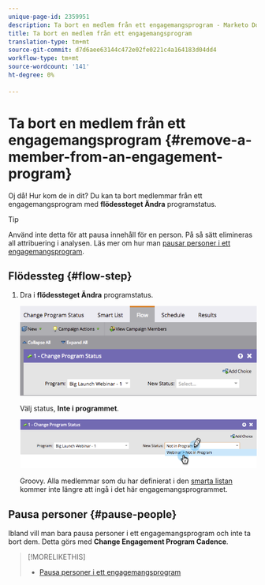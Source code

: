 ```yaml
---
unique-page-id: 2359951
description: Ta bort en medlem från ett engagemangsprogram - Marketo Docs - Produktdokumentation
title: Ta bort en medlem från ett engagemangsprogram
translation-type: tm+mt
source-git-commit: d7d6aee63144c472e02fe0221c4a164183d04dd4
workflow-type: tm+mt
source-wordcount: '141'
ht-degree: 0%

---
```



# Ta bort en medlem från ett engagemangsprogram {#remove-a-member-from-an-engagement-program}

Oj då! Hur kom de in dit? Du kan ta bort medlemmar från ett engagemangsprogram med **flödessteget Ändra** programstatus.

>[!TIP]
>
>Använd inte detta för att pausa innehåll för en person. På så sätt elimineras all attribuering i analysen.  Läs mer om hur man [pausar personer i ett engagemangsprogram](pause-people-in-an-engagement-program.md).

## Flödessteg {#flow-step}

1. Dra i **flödessteget Ändra** programstatus.

   ![](assets/image2014-9-15-18-3a15-3a57.png)

   Välj status, **Inte i programmet**.

   ![](assets/image2014-9-15-18-3a16-3a2.png)

   Groovy. Alla medlemmar som du har definierat i den [smarta listan](../../../../product-docs/core-marketo-concepts/smart-lists-and-static-lists/creating-a-smart-list/create-a-smart-list.md) kommer inte längre att ingå i det här engagemangsprogrammet.

## Pausa personer  {#pause-people}

Ibland vill man bara pausa personer i ett engagemangsprogram och inte ta bort dem. Detta görs med **Change Engagement Program Cadence**.

>[!MORELIKETHIS]
>
>* [Pausa personer i ett engagemangsprogram](pause-people-in-an-engagement-program.md)

